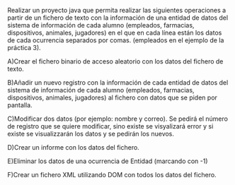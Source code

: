 Realizar un proyecto java que permita realizar las siguientes operaciones a partir de
    un fichero de texto con la información de una entidad de datos del sistema de 
    información de cada alumno (empleados, farmacias, dispositivos, animales, jugadores)
    en el que en cada línea están los datos de cada ocurrencia separados por comas.
    (empleados en el ejemplo de la práctica 3). 

A)Crear el fichero binario de acceso aleatorio con los datos del fichero de texto.

B)Añadir un nuevo registro con la información de cada entidad de datos del 
    sistema de información de cada alumno (empleados, farmacias, dispositivos,
    animales, jugadores)  al fichero con datos que se piden por pantalla.

C)Modificar dos datos (por ejemplo: nombre y correo). Se pedirá el número de
    registro que se quiere modificar, sino existe se visyalizará error y si existe 
    se visualizzarán los datos y se pedirán los nuevos.

D)Crear un informe con los datos del fichero.

E)Eliminar los datos de una ocurrencia de Entidad (marcando con -1)

F)Crear un fichero XML utilizando DOM con todos los datos del fichero.